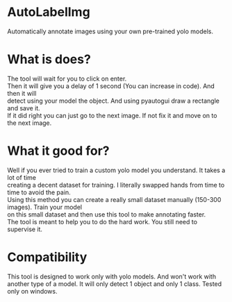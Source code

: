 # AutoLabelImg
Automatically annotate images using your own pre-trained yolo models.

# What is does?
The tool will wait for you to click on enter.</br>
Then it will give you a delay of 1 second (You can increase in code). And then it will</br>
detect using your model the object. And using pyautogui draw a rectangle and save it.</br>
If it did right you can just go to the next image. If not fix it and move on to the next image.

# What it good for?
Well if you ever tried to train a custom yolo model you understand. It takes a lot of time</br>
creating a decent dataset for training. I literally swapped hands from time to time to avoid the pain.</br>
Using this method you can create a really small dataset manually (150-300 images). Train your model</br>
on this small dataset and then use this tool to make annotating faster.</br>
The tool is meant to help you to do the hard work. You still need to supervise it.

# Compatibility
This tool is designed to work only with yolo models. And won't work with another type of a model.
It will only detect 1 object and only 1 class.
Tested only on windows.
